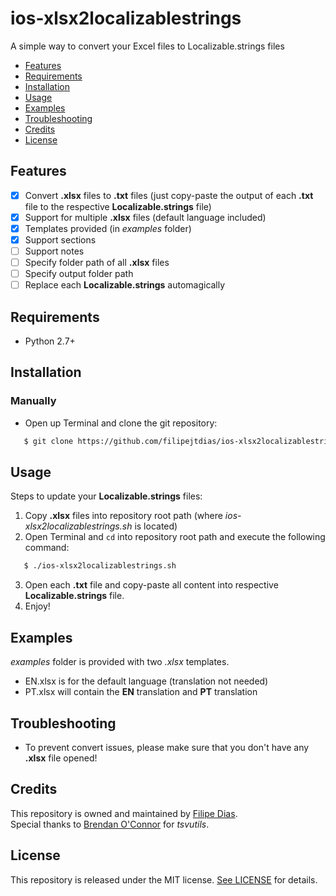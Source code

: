 # ios-xlsx2localizablestrings

A simple way to convert your Excel files to Localizable.strings files

- [Features](#features)
- [Requirements](#requirements)
- [Installation](#installation)
- [Usage](#usage)
- [Examples](#examples)
- [Troubleshooting](#troubleshooting)
- [Credits](#credits)
- [License](#license)

## Features

- [x] Convert **.xlsx** files to **.txt** files (just copy-paste the output of each **.txt** file to the respective **Localizable.strings** file)
- [x] Support for multiple **.xlsx** files (default language included)
- [x] Templates provided (in *examples* folder)
- [x] Support sections
- [ ] Support notes
- [ ] Specify folder path of all **.xlsx** files
- [ ] Specify output folder path
- [ ] Replace each **Localizable.strings** automagically

## Requirements

- Python 2.7+

## Installation

### Manually

- Open up Terminal and clone the git repository:

```bash
   $ git clone https://github.com/filipejtdias/ios-xlsx2localizablestrings.git
```

## Usage
Steps to update your **Localizable.strings** files:
1. Copy **.xlsx** files into repository root path (where *ios-xlsx2localizablestrings.sh* is located)
2. Open Terminal and `cd` into repository root path and execute the following command:
```bash
   $ ./ios-xlsx2localizablestrings.sh
```
3. Open each **.txt** file and copy-paste all content into respective **Localizable.strings** file.
4. Enjoy!

## Examples
*examples* folder is provided with two *.xlsx* templates.
- EN.xlsx is for the default language (translation not needed)
- PT.xlsx will contain the **EN** translation and **PT** translation

## Troubleshooting
- To prevent convert issues, please make sure that you don't have any **.xlsx** file opened!

## Credits

This repository is owned and maintained by [Filipe Dias](https://www.linkedin.com/in/filipejtdias/).    
Special thanks to [Brendan O'Connor](https://github.com/brendano) for *tsvutils*.

## License

This repository is released under the MIT license. [See LICENSE](https://github.com/filipejtdias/ios-xlsx2localizablestrings/blob/master/LICENSE) for details.
